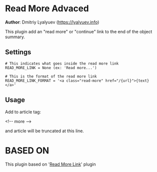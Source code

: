 Read More Advaced
===

**Author**: Dmitriy Lyalyuev (https://lyalyuev.info)

This plugin add an "read more" or "continue" link to the end of the object summary.

Settings
---
    # This indicates what goes inside the read more link
    READ_MORE_LINK = None (ex: 'Read more...')

    # This is the format of the read more link
    READ_MORE_LINK_FORMAT = '<a class="read-more" href="/{url}">{text}</a>'

Usage
---

Add to article tag:

&lt;!-- more --&gt;

and article will be truncated at this line.

BASED ON
===

This plugin based on '[Read More Link](https://github.com/getpelican/pelican-plugins/tree/master/read_more_link)' plugin
